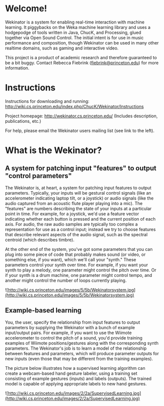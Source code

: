 # Welcome! #
Wekinator is a system for enabling real-time interaction with machine learning. It piggybacks on the Weka machine learning library and uses a hodgepodge of tools written in Java, ChucK, and Processing, glued together via Open Sound Control. The initial intent is for use in music performance and composition, though Wekinator can be used in many other realtime domains, such as gaming and interactive video.

This project is a product of academic research and therefore guaranteed to be a bit buggy. Contact Rebecca Fiebrink (fiebrink@princeton.edu) for more information.

# Instructions #
Instructions for downloading and running: http://wiki.cs.princeton.edu/index.php/ChucK/Wekinator/Instructions

Project homepage: http://wekinator.cs.princeton.edu/ (Includes description, publications, etc.)

For help, please email the Wekinator users mailing list (see link to the left).

# What is the Wekinator? #
## A system for patching input "features" to output "control parameters" ##

The Wekinator is, at heart, a system for patching input features to output parameters. Typically, your inputs will be gestural control signals (like an accelerometer indicating laptop tilt, or a joystick) or audio signals (like the audio captured from an acoustic flute player playing into a mic). The "features" are numbers describing the state of your inputs at a particular point in time. For example, for a joystick, we'd use a feature vector indicating whether each button is pressed and the current position of each axis. For audio, the raw audio samples are typically too complex a representation for use as a control input; instead we try to choose features that describe relevant aspects of the audio signal, such as the spectral centroid (which describes timbre).

At the other end of the system, you've got some parameters that you can plug into some piece of code that probably makes sound (or video, or something else, if you want), which we'll call your "synth." These parameters control your synth over time. For example, if you want your synth to play a melody, one parameter might control the pitch over time. Or if your synth is a drum machine, one parameter might control tempo, and another might control the number of loops currently playing.

![http://wiki.cs.princeton.edu/images/5/5b/Wekinatorsystem.jpg](http://wiki.cs.princeton.edu/images/5/5b/Wekinatorsystem.jpg)


## Example-based learning ##
You, the user, specify the relationship from input features to output parameters by supplying the Wekinator with a bunch of example input/output pairs. For example, if you want to use the Wiimote accelerometer to control the pitch of a sound, you'd provide training  examples of Wiimote positions/gestures along with the corresponding synth parameters. The Wekinator's job is to learn a model of the relationship between features and parameters, which will produce parameter outputs for new inputs (even those that may be different from the training examples).

The picture below illustrates how a supervised learning algorithm can create a webcam-based hand gesture labeler, using a training set consisting of example gestures (inputs) and labels (outputs). The trained model is capable of applying appropriate labels to new hand gestures.

![http://wiki.cs.princeton.edu/images/2/2a/SupervisedLearning.jpg](http://wiki.cs.princeton.edu/images/2/2a/SupervisedLearning.jpg)